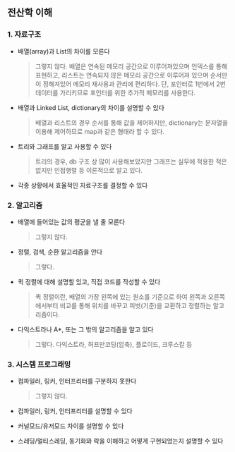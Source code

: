 ## 전산학 이해

### 1. 자료구조
- 배열(array)과 List의 차이를 모른다
  > 그렇지 않다. 배열은 연속된 메모리 공간으로 이루어져있으며 인덱스를 통해 표현하고,
  > 리스트는 연속되지 않은 메모리 공간으로 이루어져 있으며 순서만이 정해져있어
  > 메모리 재사용과 관리에 편리하다. 단, 포인터로 1번에서 2번 데이터를 가리키므로
  > 포인터를 위한 추가적 메모리를 사용한다.

- 배열과 Linked List, dictionary의 차이를 설명할 수 있다
  > 배열과 리스트의 경우 순서를 통해 값을 제어하지만,
  > dictionary는 문자열을 이용해 제어하므로 map과 같은 형태라 할 수 있다.

- 트리와 그래프를 알고 사용할 수 있다
  > 트리의 경우, db 구조 상 많이 사용해보았지만
  > 그래프는 실무에 적용한 적은 없지만 인접행렬 등
  > 이론적으로 알고 있다. 

- 각종 상황에서 효율적인 자료구조를 결정할 수 있다

### 2. 알고리즘
- 배열에 들어있는 값의 평균을 낼 줄 모른다
  > 그렇지 않다.
  
- 정렬, 검색, 순환 알고리즘을 안다
  > 그렇다.

- 퀵 정렬에 대해 설명할 있고, 직접 코드를 작성할 수 있다
  > 퀵 정렬이란, 배열의 가장 왼쪽에 있는 원소를 기준으로 하여
  > 왼쪽과 오른쪽에서부터 비교를 통해 위치를 바꾸고 피벗(기준)을
  > 교환하고 정렬하는 알고리즘이다.

- 다익스트라나 A*, 또는 그 밖의 알고리즘을 알고 있다
  > 그렇다. 다익스트라, 허프만코딩(압축), 플로이드, 크루스칼 등

### 3. 시스템 프로그래밍
- 컴파일러, 링커, 인터프리터를 구분하지 못한다
  > 그렇지 않다.

- 컴파일러, 링커, 인터프리터를 설명할 수 있다
- 커널모드/유저모드 차이를 설명할 수 있다
- 스레딩/멀티스레딩, 동기화와 락을 이해하고 어떻게 구현되었는지 설명할 수 있다
